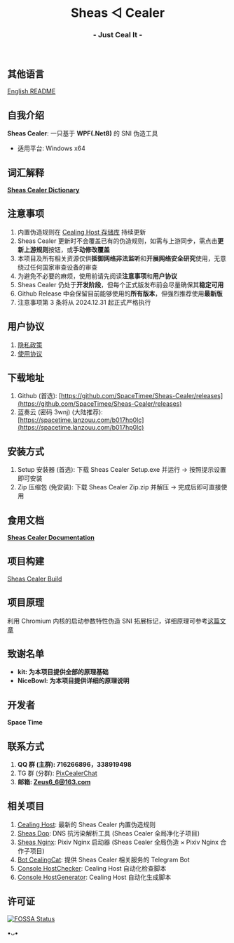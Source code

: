 <h1 align="center">Sheas ◁ Cealer</h1>
<h3 align="center">- Just Ceal It -</h3>
</br>

## 其他语言
[English README](README_EN.md)

## 自我介绍
**Sheas Cealer**: 一只基于 **WPF(.Net8)** 的 SNI 伪造工具

* 适用平台: Windows x64

## 词汇解释
**[Sheas Cealer Dictionary](https://github.com/SpaceTimee/Sheas-Cealer/wiki/Sheas-Cealer-Dictionary)**

## 注意事项
1. 内置伪造规则在 [Cealing Host 存储库](https://github.com/SpaceTimee/Cealing-Host) 持续更新
2. Sheas Cealer 更新时不会覆盖已有的伪造规则，如需与上游同步，需点击**更新上游规则**按钮，或**手动修改覆盖**
3. 本项目及所有相关资源仅供**抵御网络非法监听**和**开展网络安全研究**使用，无意绕过任何国家审查设备的审查
4. 为避免不必要的麻烦，使用前请先阅读**注意事项**和**用户协议**
5. Sheas Cealer 仍处于**开发阶段**，但每个正式版发布前会尽量确保其**稳定可用**
6. Github Release 中会保留目前能够使用的**所有版本**，但强烈推荐使用**最新版**
7. 注意事项第 3 条将从 2024.12.31 起正式严格执行

## 用户协议
1. [隐私政策](https://thoughts.teambition.com/share/6264eda98adeb10041b92fda#title=Sheas_Cealer_隐私政策)
2. [使用协议](https://thoughts.teambition.com/share/6264edd78adeb10041b92fdb#title=Sheas_Cealer_使用协议)

## 下载地址
1. Github (首选): [https://github.com/SpaceTimee/Sheas-Cealer/releases](https://github.com/SpaceTimee/Sheas-Cealer/releases)
2. 蓝奏云 (密码 3wnj) (大陆推荐): [https://spacetime.lanzouu.com/b017hp0lc](https://spacetime.lanzouu.com/b017hp0lc)

## 安装方式
1. Setup 安装器 (首选): 下载 Sheas Cealer Setup.exe 并运行 -> 按照提示设置即可安装
2. Zip 压缩包 (免安装): 下载 Sheas Cealer Zip.zip 并解压 -> 完成后即可直接使用

## 食用文档
**[Sheas Cealer Documentation](https://github.com/SpaceTimee/Sheas-Cealer/wiki/Sheas-Cealer-Documentation)**

## 项目构建
[Sheas Cealer Build](https://github.com/SpaceTimee/Sheas-Cealer/wiki/Sheas-Cealer-Build)

## 项目原理
利用 Chromium 内核的启动参数特性伪造 SNI 拓展标记，详细原理可参考[这篇文章](https://nicebowl.fun/24_8)

## 致谢名单
* **kit: 为本项目提供全部的原理基础**
* **NiceBowl: 为本项目提供详细的原理说明**

## 开发者
**Space Time**

## 联系方式
1. **QQ 群 (主群): 716266896，338919498**
2. TG 群 (分群): [PixCealerChat](https://t.me/PixCealerChat)
3. **邮箱: Zeus6_6@163.com**

## 相关项目
1. [Cealing Host](https://github.com/SpaceTimee/Cealing-Host): 最新的 Sheas Cealer 内置伪造规则
2. [Sheas Dop](https://github.com/SpaceTimee/Sheas-Dop): DNS 抗污染解析工具 (Sheas Cealer 全局净化子项目)
3. [Sheas Nginx](https://github.com/SpaceTimee/Sheas-Nginx): Pixiv Nginx 启动器 (Sheas Cealer 全局伪造 × Pixiv Nginx 合作子项目)
4. [Bot CealingCat](https://github.com/SpaceTimee/Bot-CealingCat): 提供 Sheas Cealer 相关服务的 Telegram Bot
5. [Console HostChecker](https://github.com/SpaceTimee/Console-HostChecker): Cealing Host 自动化检查脚本
6. [Console HostGenerator](https://github.com/SpaceTimee/Console-HostGenerator): Cealing Host 自动化生成脚本

## 许可证
[![FOSSA Status](https://app.fossa.com/api/projects/git%2Bgithub.com%2FSpaceTimee%2FSheas-Cealer.svg?type=large)](https://app.fossa.com/projects/git%2Bgithub.com%2FSpaceTimee%2FSheas-Cealer?ref=badge_large)

•ᴗ•
